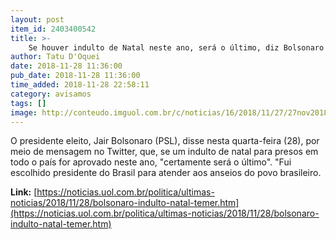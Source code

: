 ```yaml
---
layout: post
item_id: 2403400542
title: >-
    Se houver indulto de Natal neste ano, será o último, diz Bolsonaro
author: Tatu D'Oquei
date: 2018-11-28 11:36:00
pub_date: 2018-11-28 11:36:00
time_added: 2018-11-28 22:58:11
category: avisamos
tags: []
image: http://conteudo.imguol.com.br/c/noticias/16/2018/11/27/27nov2018---jair-bolsonaro-enxuga-suor-durante-reuniao-com-bancada-evangelica-1543359507723_v2_956x500.jpg
---
```


O presidente eleito, Jair Bolsonaro (PSL), disse nesta quarta-feira (28), por meio de mensagem no Twitter, que, se um indulto de natal para presos em todo o país for aprovado neste ano, "certamente será o último". "Fui escolhido presidente do Brasil para atender aos anseios do povo brasileiro.

**Link:** [https://noticias.uol.com.br/politica/ultimas-noticias/2018/11/28/bolsonaro-indulto-natal-temer.htm](https://noticias.uol.com.br/politica/ultimas-noticias/2018/11/28/bolsonaro-indulto-natal-temer.htm)

